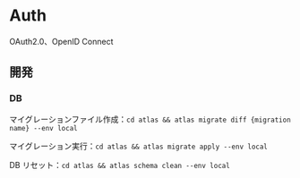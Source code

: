 # Auth

OAuth2.0、OpenID Connect

## 開発

### DB

マイグレーションファイル作成：`cd atlas && atlas migrate diff {migration name} --env local`

マイグレーション実行：`cd atlas && atlas migrate apply --env local`

DB リセット：`cd atlas && atlas schema clean --env local`
